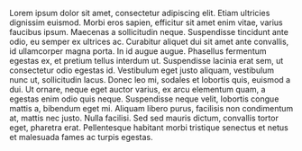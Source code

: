 Lorem ipsum dolor sit amet, consectetur adipiscing elit. Etiam ultricies dignissim euismod. Morbi eros sapien, efficitur sit amet enim vitae, varius faucibus ipsum. Maecenas a sollicitudin neque. Suspendisse tincidunt ante odio, eu semper ex ultrices ac. Curabitur aliquet dui sit amet ante convallis, id ullamcorper magna porta. In id augue augue. Phasellus fermentum egestas ex, et pretium tellus interdum ut. Suspendisse lacinia erat sem, ut consectetur odio egestas id. Vestibulum eget justo aliquam, vestibulum nunc ut, sollicitudin lacus. Donec leo mi, sodales et lobortis quis, euismod a dui. Ut ornare, neque eget auctor varius, ex arcu elementum quam, a egestas enim odio quis neque. Suspendisse neque velit, lobortis congue mattis a, bibendum eget mi. Aliquam libero purus, facilisis non condimentum at, mattis nec justo. Nulla facilisi. Sed sed mauris dictum, convallis tortor eget, pharetra erat. Pellentesque habitant morbi tristique senectus et netus et malesuada fames ac turpis egestas.
